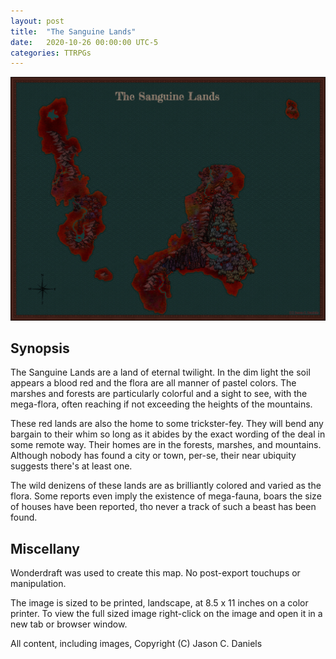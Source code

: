 ```yaml
---
layout: post
title:  "The Sanguine Lands"
date:   2020-10-26 00:00:00 UTC-5  
categories: TTRPGs
---
```

![Map of The Sanguine Lands](/ttrpgs/maps/The%20Sanguine%20Lands.jpg)

## Synopsis

The Sanguine Lands are a land of eternal twilight. In the dim light the soil appears a blood red and the flora
are all manner of pastel colors. The marshes and forests are particularly colorful and a sight to see, with the 
mega-flora, often reaching if not exceeding the heights of the mountains. 

These red lands are also the home to some trickster-fey. They will bend any bargain to their whim so long as it abides
by the exact wording of the deal in some remote way. Their homes are in the forests, marshes, and mountains. Although
nobody has found a city or town, per-se, their near ubiquity suggests there's at least one.

The wild denizens of these lands are as brilliantly colored and varied as the flora. Some reports even imply the existence
of mega-fauna, boars the size of houses have been reported, tho never a track of such a beast has been found.

## Miscellany
Wonderdraft was used to create this map. No post-export touchups or manipulation.

The image is sized to be printed, landscape, at 8.5 x 11 inches on a color printer.
To view the full sized image right-click on the image and open it in a new tab or browser window.

All content, including images, Copyright (C) Jason C. Daniels
